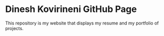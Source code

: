# Dinesh Kovirineni GitHub Page
This repository is my website that displays my resume and my portfolio of projects.
